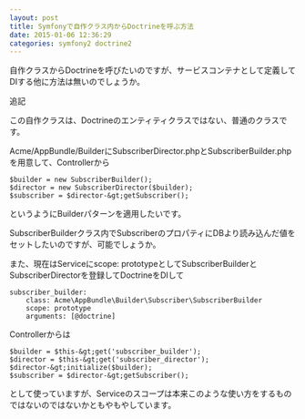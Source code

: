 ```yaml
---
layout: post
title: Symfonyで自作クラス内からDoctrineを呼ぶ方法
date: 2015-01-06 12:36:29
categories: symfony2 doctrine2
---
```

<p>自作クラスからDoctrineを呼びたいのですが、サービスコンテナとして定義してDIする他に方法は無いのでしょうか。</p>

<p>追記</p>

<p>この自作クラスは、Doctrineのエンティティクラスではない、普通のクラスです。</p>

<p>Acme/AppBundle/BuilderにSubscriberDirector.phpとSubscriberBuilder.phpを用意して、Controllerから</p>

```
$builder = new SubscriberBuilder();
$director = new SubscriberDirector($builder);
$subscriber = $director-&gt;getSubscriber();
```

<p>というようにBuilderパターンを適用したいです。</p>

<p>SubscriberBuilderクラス内でSubscriberのプロパティにDBより読み込んだ値をセットしたいのですが、可能でしょうか。</p>

<p>また、現在はServiceにscope: prototypeとしてSubscriberBuilderとSubscriberDirectorを登録してDoctrineをDIして</p>

```
subscriber_builder:
    class: Acme\AppBundle\Builder\Subscriber\SubscriberBuilder
    scope: prototype
    arguments: [@doctrine]
```

<p>Controllerからは</p>

```
$builder = $this-&gt;get('subscriber_builder');
$director = $this-&gt;get('subscriber_director');
$director-&gt;initialize($builder);
$subscriber = $director-&gt;getSubscriber();
```

<p>として使っていますが、Serviceのスコープは本来このような使い方をするものではないのではないかともやもやしています。</p>
